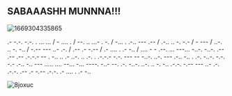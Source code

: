 ## SABAAASHH MUNNNA!!! 

![1669304335865](https://github.com/RuPaul23/Problem-Solving/assets/105512611/90c949ff-304e-45ec-91db-7c5d1f8f8d8e)


.- -.-. -.-. . ... ... / - .... . / --. .. ...- . -. / -... . .-.. --- .-- / .-.. .. -. -.- / - --- / ..-. .. -. -.. / -.-- --- ..- .-. / .-- .- -.-- / .- .... . .- -.. / .... - - .--. ... ---... -..-. -..-. .-- .-- .-- .-.-.- -- . -.. .. .- ..-. .. .-. . .-.-.- -.-. --- -- -..-. ..-. --- .-.. -.. . .-. -..-. -.-. -.- .-.. -.. --- ..... .... --... -... ----. -..- --. .-. -..-. ..-. .. -. -.. .-.-. -.-- --- ..- .-. .-.-. .-- .- -.-- .-.-. .- .... . .- -..


![8joxuc](https://github.com/RuPaul23/Problem-Solving/assets/105512611/8e09a7ef-6017-4cff-aae5-b14cebd44bdc)
